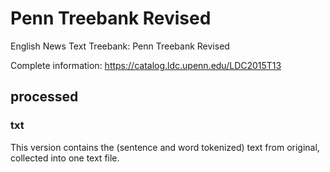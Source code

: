 # Penn Treebank Revised

English News Text Treebank: Penn Treebank Revised

Complete information:
https://catalog.ldc.upenn.edu/LDC2015T13

## processed

### txt

This version contains the (sentence and word tokenized) text from
original, collected into one text file.
